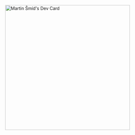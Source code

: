 <a href="https://app.daily.dev/msmid"><img src="https://api.daily.dev/devcards/955074f0d20b422bbe619e1ef3c68908.png?r=929" width="400" alt="Martin Šmíd's Dev Card"/></a>